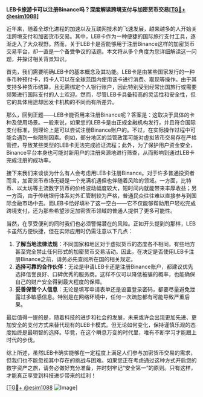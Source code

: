 **LEB卡旅游卡可以注册Binance吗？深度解读跨境支付与加密货币交易[[TG💪+ @esim1088](https://t.me/s/esim1088)]**

近年来，随着全球化进程的加速以及互联网技术的飞速发展，越来越多的人开始关注跨境支付和加密货币交易。其中，LEB卡作为一种便捷的国际旅行支付工具，逐渐走入了大众视野。然而，关于LEB卡是否能够用于注册Binance这样的加密货币交易平台，却一直是一个备受争议的话题。本文将从多个角度为您详细解读这一问题，并探讨相关背景知识。

首先，我们需要明确LEB卡的基本概念及其功能。LEB卡是由某些国家发行的一种多币种预付卡，持卡人可以在全球范围内使用该卡进行消费、取现等操作。由于其支持多种货币结算，且无需绑定个人银行账户，因此特别受到经常出国旅行或需要频繁进行国际支付的人士欢迎。然而，尽管LEB卡具备较高的灵活性和安全性，但它的具体用途却因发卡机构的不同而有所差异。

那么，回到正题——LEB卡能否用来注册Binance呢？答案是：这取决于具体的卡种及使用场景。一般来说，如果您的LEB卡是由正规金融机构发行，并且符合国际支付标准，则理论上是可以尝试注册Binance账户的。不过，在实际操作过程中可能会遇到一些限制因素。例如，部分地区的监管政策可能对虚拟货币交易存在严格管控，导致某些类型的LEB卡无法完成验证流程；此外，为了保护用户资金安全，Binance平台本身也可能对新用户的注册来源地进行筛查，从而影响到通过LEB卡完成注册的成功率。

接下来我们来谈谈为什么有人会考虑用LEB卡注册Binance。对于许多普通投资者而言，加密货币市场无疑是一个充满机遇但也伴随着风险的领域。一方面，比特币、以太坊等主流数字货币的价格波动幅度较大，短时间内就能带来丰厚收益；另一方面，由于传统银行体系对外汇管制较为严格，普通民众往往难以直接参与到国际金融市场中去。而LEB卡恰好填补了这一空白——它不仅能够帮助用户轻松完成跨境支付，还为那些希望涉足加密货币领域的普通人提供了更多可能性。

当然，在享受便利的同时我们也必须警惕潜在的风险。正如开头提到的那样，LEB卡虽然方便快捷，但在实际应用时仍需注意以下几点：

1. **了解当地法律法规**：不同国家和地区对于虚拟货币的态度各不相同，有些地方甚至完全禁止任何形式的加密货币交易活动。因此，在决定是否使用LEB卡注册Binance之前，请务必先查阅所在国的相关规定。
2. **选择可靠的合作伙伴**：无论是申请LEB卡还是注册Binance账户，都建议优先选择信誉良好、口碑优秀的服务商。这样不仅可以降低被骗的概率，也能确保自己的财产安全得到最大程度的保障。
3. **妥善保管个人信息**：无论是填写申请表单还是设置登录密码，都要尽量避免泄露过多敏感信息。特别是在网络环境中，任何一次疏忽都有可能导致严重后果。

最后值得一提的是，随着科技的进步和社会的发展，未来或许会出现更加先进、更加安全的支付方式来替代现有的LEB卡模式。但无论如何变化，保持谨慎乐观的态度始终是最明智的选择。毕竟，在这个瞬息万变的时代里，唯有不断学习才能跟上时代的步伐。

综上所述，虽然LEB卡确实能够在一定程度上满足人们参与加密货币交易的需求，但我们也不能忽视其中存在的挑战与困难。如果您正在考虑通过这种方式开启您的数字资产之旅，请务必做好充分准备，并时刻牢记“安全第一”的原则。只有这样，才能真正享受到科技进步带来的红利！

[[TG💪+ @esim1088](https://t.me/s/esim1088) ![Image](https://i.postimg.cc/4NQfJmqS/Snipaste-2025-05-13-00-14-12.png)]